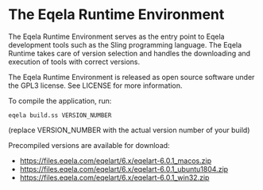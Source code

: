 The Eqela Runtime Environment
=============================

The Eqela Runtime Environment serves as the entry point to Eqela development tools such as the
Sling programming language. The Eqela Runtime takes care of version selection and handles the downloading
and execution of tools with correct versions.

The Eqela Runtime Environment is released as open source software under the GPL3 license. See LICENSE for
more information.

To compile the application, run:

```
eqela build.ss VERSION_NUMBER
```

(replace VERSION_NUMBER with the actual version number of your build)

Precompiled versions are available for download:

* <https://files.eqela.com/eqelart/6.x/eqelart-6.0.1_macos.zip>
* <https://files.eqela.com/eqelart/6.x/eqelart-6.0.1_ubuntu1804.zip>
* <https://files.eqela.com/eqelart/6.x/eqelart-6.0.1_win32.zip>
